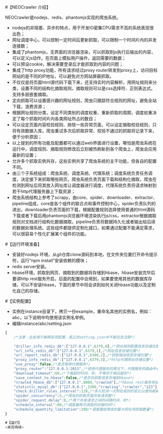 #【NEOCrawler 介绍】

NEOCrawler是nodejs、redis、phantomjs实现的爬虫系统。

* nodejs的非阻塞、异步的特点，用于开发IO密集CPU需求不高的系统表现很出色；
* 网址调度中心，可以控制一定时间后更新抓取，可以限制一个时间片内的并发连接数；
* 集成了phantomjs，无界面的浏览器渲染，可以抓取到js执行后输出的内容，可以定义js动作，在页面上模拟用户操作，返回需要的数据；
* 可以预设cookie，解决需要登录后才能抓取到内容的问题；
* 集成了http proxy功能，所有请求经过proxy router转发到proxy上，访问目标网站的是不同的IP地址，可以避免对方网站屏蔽抓取。
* 不仅仅是将页面html源代码下载下来，还支持实时内容解析，用网址规则来分类，设置不同的结构化摘取规则，摘取规则可以是css选择符、正则表达式。支持多层嵌套摘取。
* 定向抓取可以设置感兴趣的网址规则，爬虫只跟踪符合规则的网址，避免全站下载，浪费资源；
* 根据网址规则分类，设定不同类别的调度权重、重新抓取的周期，调度权重决定了每个抓取时间片内各类网址所占的数目；
* 可以设定页面内容校验规则、排除一些异常页面，可以设定摘取校验规则，只将有效数据入库。爬虫重试多次后抓取异常、校验不通过的抓取将记录下来，便于分析原因；
* 以上提到的所有功能及配置都可以通过web界面进行设置，哪怕是爬虫系统在运行中，调度规则、摘取规则修改后立刻被热刷新到各个爬虫上，爬虫会应用最新的设置；
* 允许多个抓取实例共存，这些实例共享了爬虫系统的主干功能，但各自的配置不同。
* 由三个子系统组成：爬虫系统、调度系统、代理系统；调度系统负责任务调度，决定接下来抓取哪些网页，爬虫系统负责页面下载和结构化摘取，爬虫在检测到网址后将其放入网址库让调度器进行调度，代理系统负责将请求映射到若干http代理服务器上下载资源；
* 爬虫系统结构上参考了scrapy，由core、spider、downloader、extractor、pipeline组成，core是各个组件的联合点和事件控制中心，spider负责队列的进出，downloader负责页面的下载，根据配置规则选择使用普通的html源码下载或者下载后用phantomjs浏览器环境渲染执行js/css，extractor根据摘取规则对文档进行结构化数据摘取，pipeline负责将数据持久化或者输出给后续的数据处理系统。这些组件都提供定制化接口，如果通过配置不能满足需求，可以很容易个性化扩展某个组件的功能。

#【运行环境准备】
* 安装好nodejs 环境，从git仓库clone源码到本地，在文件夹位置打开命令提示符，运行“npm install”安装依赖的模块；
* redis server安装。
* hbase环境，抓取到网页、摘取到的数据将存储到hbase，hbase安装完毕后要讲http rest服务开启，后面的配置中会用到，如果要使用其他的数据库存储，可以不安装hbase，下面的章节中将会讲到如何关闭hbase功能以及定制化自己的存储。

#【实例配置】
* 实例在instance目录下，拷贝一份example，重命名其他的实例名，例如：abc，以下说明中均使用该实例名举例。
* 编辑instance/abc/setting.json
```javascript
{
    /*注意：此处用于解释各项配置，真正的setting.json中不能包含注释*/
    
    "driller_info_redis_db":["127.0.0.1",6379,0],/*网址规则配置信息存储位置，最后一个数字表示redis的第几个数据库*/
    "url_info_redis_db":["127.0.0.1",6379,1],/*网址信息存储位置*/
    "url_report_redis_db":["127.0.0.1",6380,2],/*抓取错误信息存储位置*/
    "proxy_info_redis_db":["127.0.0.1",6379,3],/*http代理网址存储位置*/
    "use_proxy":false,/*是否使用代理服务*/
    "proxy_router":"127.0.0.1:2013",/*使用代理服务的情况下，代理服务的路由中心地址*/
    "download_timeout":60,/*下载超时时间，秒，不等同于相应超时*/
    "save_content_to_hbase":false,/*是否将抓取信息存储到hbase*/
    "crawled_hbase_db":["127.0.0.1",8080,"crawled"],/*hbase rest服务地址及存储的表*/
    "statistic_mysql_db":["127.0.0.1",3306,"crawling","crawler","123"],/*用来存储抓取日志分析结果，需要结合flume来实现，一般不使用此项*/
    "check_driller_rules_interval":120,/*多久检测一次网址规则的变化以便热刷新到运行中的爬虫*/
    "spider_concurrency":5,/*爬虫的抓取页面并发请求数*/
    "spider_request_delay":0,/*两个并发请求之间的间隔时间，秒*/
    "schedule_interval":60,/*调度器两次调度的间隔时间*/
    "schedule_quantity_limitation":200/*调度器给爬虫的最大网址待抓取数量*/
}

#【运行】
<未完待续>